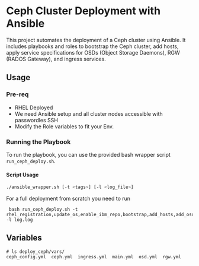 # Ceph Cluster Deployment with Ansible

This project automates the deployment of a Ceph cluster using Ansible. It includes playbooks and roles to bootstrap the Ceph cluster, add hosts, apply service specifications for OSDs (Object Storage Daemons), RGW (RADOS Gateway), and ingress services.

## Usage

### Pre-req
- RHEL Deployed
- We need Ansible setup and all cluster nodes accessible with passwordles SSH
- Modify the Role variables to fit your Env.

### Running the Playbook

To run the playbook, you can use the provided bash wrapper script `run_ceph_deploy.sh`.

#### Script Usage

```bash
./ansible_wrapper.sh [-t <tags>] [-l <log_file>]
```

For a full deployment from scratch you need to run

```
 bash run_ceph_deploy.sh -t rhel_registration,update_os,enable_ibm_repo,bootstrap,add_hosts,add_osd,add_ingress -l log.log
```

## Variables

```
# ls deploy_ceph/vars/
ceph_config.yml  ceph.yml  ingress.yml  main.yml  osd.yml  rgw.yml
```
